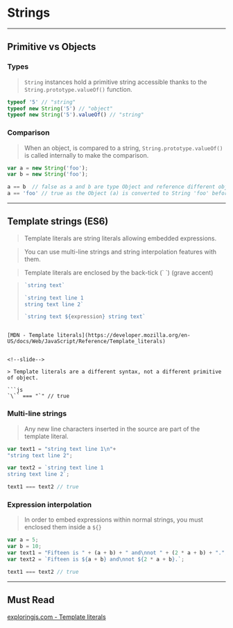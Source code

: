 # Strings

----

## Primitive vs Objects

<!--slide-->

### Types

> `String` instances hold a primitive string accessible thanks to the `String.prototype.valueOf()` function.

```js
typeof '5' // "string"
typeof new String('5') // "object"
typeof new String('5').valueOf() // "string"

```

<!--slide-->

### Comparison

> When an object, is compared to a string, `String.prototype.valueOf()` is called internally to make the comparison.

```js
var a = new String('foo');
var b = new String('foo');

a == b  // false as a and b are type Object and reference different objects
a == 'foo' // true as the Object (a) is converted to String 'foo' before comparison
```

----

## Template strings (ES6)

> Template literals are string literals allowing embedded expressions.

> You can use multi-line strings and string interpolation features with them.

> Template literals are enclosed by the back-tick (\` \`) (grave accent)

> ```js
>`string text`
>
>`string text line 1
>string text line 2`
>
>`string text ${expression} string text`
```

[MDN - Template literals](https://developer.mozilla.org/en-US/docs/Web/JavaScript/Reference/Template_literals)


<!--slide-->

> Template literals are a different syntax, not a different primitive of object.

```js
`\`` === "`" // true
```

<!--slide-->

### Multi-line strings

> Any new line characters inserted in the source are part of the template literal.

```js
var text1 = "string text line 1\n"+
"string text line 2";

var text2 = `string text line 1
string text line 2`;

text1 === text2 // true

```

<!--slide-->

### Expression interpolation

> In order to embed expressions within normal strings, you must enclosed them inside a `${}`

```js
var a = 5;
var b = 10;
var text1 = "Fifteen is " + (a + b) + " and\nnot " + (2 * a + b) + ".";
var text2 = `Fifteen is ${a + b} and\nnot ${2 * a + b}.`;

text1 === text2 // true
```

----

## Must Read

[exploringjs.com - Template literals](http://exploringjs.com/es6/ch_template-literals.html)

